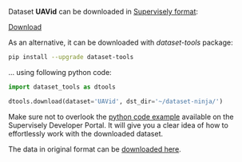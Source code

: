 Dataset **UAVid** can be downloaded in [Supervisely format](https://developer.supervisely.com/api-references/supervisely-annotation-json-format):

 [Download](https://assets.supervisely.com/remote/eyJsaW5rIjogImZzOi8vYXNzZXRzLzE4OTJfVUFWaWQvdWF2aWQtRGF0YXNldE5pbmphLnRhciIsICJzaWciOiAibDlsVlBEK3NKWVFRb1pXMFE3MXhUZjkyUnFzMStuZ0VpZ0c3VVFJTk81OD0ifQ==)

As an alternative, it can be downloaded with *dataset-tools* package:
``` bash
pip install --upgrade dataset-tools
```

... using following python code:
``` python
import dataset_tools as dtools

dtools.download(dataset='UAVid', dst_dir='~/dataset-ninja/')
```
Make sure not to overlook the [python code example](https://developer.supervisely.com/getting-started/python-sdk-tutorials/iterate-over-a-local-project) available on the Supervisely Developer Portal. It will give you a clear idea of how to effortlessly work with the downloaded dataset.

The data in original format can be [downloaded here](https://uavid.nl/).
